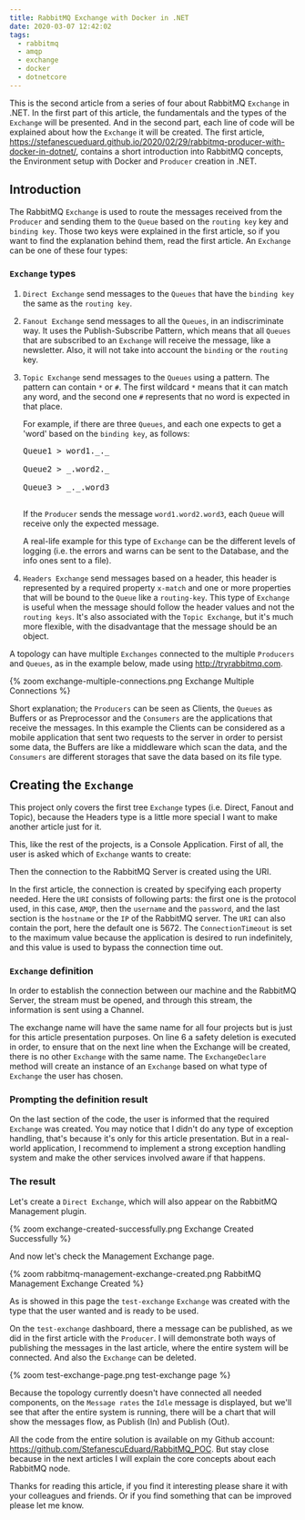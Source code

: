 ```yaml
---
title: RabbitMQ Exchange with Docker in .NET
date: 2020-03-07 12:42:02
tags:
  - rabbitmq
  - amqp
  - exchange
  - docker
  - dotnetcore
---
```


This is the second article from a series of four about RabbitMQ `Exchange` in .NET. In the first part of this article, the fundamentals and the types of the `Exchange` will be presented. And in the second part, each line of code will be explained about how the `Exchange` it will be created. The first article, https://stefanescueduard.github.io/2020/02/29/rabbitmq-producer-with-docker-in-dotnet/, contains a short introduction into RabbitMQ concepts, the Environment setup with Docker and `Producer` creation in .NET.

## Introduction

The RabbitMQ `Exchange` is used to route the messages received from the `Producer` and sending them to the `Queue` based on the `routing key` key and `binding key`. Those two keys were explained in the first article, so if you want to find the explanation behind them, read the first article.
An `Exchange` can be one of these four types:

### `Exchange` types

1.  `Direct Exchange` send messages to the `Queues` that have the `binding key` the same as the `routing key`.

2.  `Fanout Exchange` send messages to all the `Queues`, in an indiscriminate way. It uses the Publish-Subscribe Pattern, which means that all `Queues` that are subscribed to an `Exchange` will receive the message, like a newsletter. Also, it will not take into account the `binding` or the `routing` key.

3.  `Topic Exchange` send messages to the `Queues` using a pattern. The pattern can contain `*` or `#`. The first wildcard `*` means that it can match any word, and the second one `#` represents that no word is expected in that place.

    For example, if there are three `Queues`, and each one expects to get a 'word' based on the `binding key`, as follows:

    <pre>
    Queue1 > word1._._

    Queue2 > _.word2._

    Queue3 > _._.word3

    </pre>

    If the `Producer` sends the message `word1.word2.word3`, each `Queue` will receive only the expected message.

    A real-life example for this type of `Exchange` can be the different levels of logging (i.e. the errors and warns can be sent to the Database, and the info ones sent to a file).

4.  `Headers Exchange` send messages based on a header, this header is represented by a required property `x-match` and one or more properties that will be bound to the `Queue` like a `routing-key`. This type of `Exchange` is useful when the message should follow the header values and not the `routing keys`. It's also associated with the `Topic Exchange`, but it's much more flexible, with the disadvantage that the message should be an object.

A topology can have multiple `Exchanges` connected to the multiple `Producers` and `Queues`, as in the example below, made using http://tryrabbitmq.com.

{% zoom exchange-multiple-connections.png Exchange Multiple Connections %}

Short explanation; the `Producers` can be seen as Clients, the `Queues` as Buffers or as Preprocessor and the `Consumers` are the applications that receive the messages. In this example the Clients can be considered as a mobile application that sent two requests to the server in order to persist some data, the Buffers are like a middleware which scan the data, and the `Consumers` are different storages that save the data based on its file type.

## Creating the `Exchange`

This project only covers the first tree `Exchange` types (i.e. Direct, Fanout and Topic), because the Headers type is a little more special I want to make another article just for it.

This, like the rest of the projects, is a Console Application. First of all, the user is asked which of `Exchange` wants to create:

<script src="https://gist.github.com/StefanescuEduard/b97cae8daf78df512889292c15a1df93.js"></script>

Then the connection to the RabbitMQ Server is created using the URI.

<script src="https://gist.github.com/StefanescuEduard/e8570a4d26624b032c13558e22575d65.js"></script>

In the first article, the connection is created by specifying each property needed. Here the `URI` consists of following parts: the first one is the protocol used, in this case, `AMQP`, then the `username` and the `password`, and the last section is the `hostname` or the `IP` of the RabbitMQ server. The `URI` can also contain the port, here the default one is 5672.
The `ConnectionTimeout` is set to the maximum value because the application is desired to run indefinitely, and this value is used to bypass the connection time out.

### `Exchange` definition

In order to establish the connection between our machine and the RabbitMQ Server, the stream must be opened, and through this stream, the information is sent using a Channel.

<script src="https://gist.github.com/StefanescuEduard/28993423b205b545df54dca70d3c92a1.js"></script>

The exchange name will have the same name for all four projects but is just for this article presentation purposes. On line 6 a safety deletion is executed in order, to ensure that on the next line when the Exchange will be created, there is no other `Exchange` with the same name. The `ExchangeDeclare` method will create an instance of an `Exchange` based on what type of `Exchange` the user has chosen.

### Prompting the definition result

On the last section of the code, the user is informed that the required `Exchange` was created. You may notice that I didn't do any type of exception handling, that's because it's only for this article presentation. But in a real-world application, I recommend to implement a strong exception handling system and make the other services involved aware if that happens.

### The result

Let's create a `Direct Exchange`, which will also appear on the RabbitMQ Management plugin.

{% zoom exchange-created-successfully.png Exchange Created Successfully %}

And now let's check the Management Exchange page.

{% zoom rabbitmq-management-exchange-created.png RabbitMQ Management Exchange Created %}

As is showed in this page the `test-exchange` `Exchange` was created with the type that the user wanted and is ready to be used.

On the `test-exchange` dashboard, there a message can be published, as we did in the first article with the `Producer`. I will demonstrate both ways of publishing the messages in the last article, where the entire system will be connected. And also the `Exchange` can be deleted.

{% zoom test-exchange-page.png test-exchange page %}

Because the topology currently doesn't have connected all needed components, on the `Message rates` the `Idle` message is displayed, but we'll see that after the entire system is running, there will be a chart that will show the messages flow, as Publish (In) and Publish (Out).

All the code from the entire solution is available on my Github account: https://github.com/StefanescuEduard/RabbitMQ_POC. But stay close because in the next articles I will explain the core concepts about each RabbitMQ node.

Thanks for reading this article, if you find it interesting please share it with your colleagues and friends. Or if you find something that can be improved please let me know.